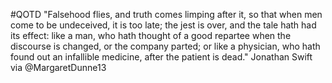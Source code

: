 #QOTD
"Falsehood flies, and truth comes limping after it, so that when men come to be undeceived, it is too late; the jest is over, and the tale hath had its effect: like a man, who hath thought of a good repartee when the discourse is changed, or the company parted; or like a physician, who hath found out an infallible medicine, after the patient is dead."
Jonathan Swift via @MargaretDunne13